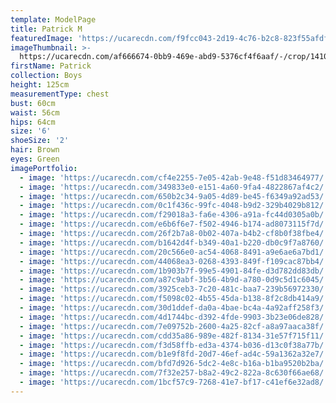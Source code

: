 ```yaml
---
template: ModelPage
title: Patrick M
featuredImage: 'https://ucarecdn.com/f9fcc043-2d19-4c76-b2c8-823f55afdf04/'
imageThumbnail: >-
  https://ucarecdn.com/af666674-0bb9-469e-abd9-5376cf4f6aaf/-/crop/1410x1777/196,0/-/preview/
firstName: Patrick
collection: Boys
height: 125cm
measurementType: chest
bust: 60cm
waist: 56cm
hips: 64cm
size: '6'
shoeSize: '2'
hair: Brown
eyes: Green
imagePortfolio:
  - image: 'https://ucarecdn.com/cf4e2255-7e05-42ab-9e48-f51d83464977/'
  - image: 'https://ucarecdn.com/349833e0-e151-4a60-9fa4-4822867af4c2/'
  - image: 'https://ucarecdn.com/650b2c34-9a05-4d89-be45-f6349a92ad53/'
  - image: 'https://ucarecdn.com/0c1f436c-99fc-4048-b9d2-329b4029b812/'
  - image: 'https://ucarecdn.com/f29018a3-fa6e-4306-a91a-fc44d0305a0b/'
  - image: 'https://ucarecdn.com/e6b6f6e7-f502-4946-b174-ad8073115f7d/'
  - image: 'https://ucarecdn.com/26f2b7a8-0b02-407a-b4b2-cf8b0f38fbe4/'
  - image: 'https://ucarecdn.com/b1642d4f-b349-40a1-b220-db0c9f7a8760/'
  - image: 'https://ucarecdn.com/20c566e0-ac54-4068-8491-a9e6ae6a7bd1/'
  - image: 'https://ucarecdn.com/44068ea3-0268-4393-849f-f109cac87bb4/'
  - image: 'https://ucarecdn.com/1b903b7f-99e5-4901-84fe-d3d782dd83db/'
  - image: 'https://ucarecdn.com/a87c9abf-3b56-4b9d-a780-0d9c5d1c6045/'
  - image: 'https://ucarecdn.com/3925ceb3-7c20-481c-baa7-239b56972330/'
  - image: 'https://ucarecdn.com/f5098c02-4b55-45da-b138-8f2c8db414a9/'
  - image: 'https://ucarecdn.com/30d1ddef-da0a-4bae-bc4a-4a92aff258f3/'
  - image: 'https://ucarecdn.com/4d1744bc-d392-4fde-9903-3b23e06de828/'
  - image: 'https://ucarecdn.com/7e09752b-2600-4a25-82cf-a8a97aaca38f/'
  - image: 'https://ucarecdn.com/cdd35a86-989e-482f-8134-31e57f715f11/'
  - image: 'https://ucarecdn.com/f3d58ffb-ed3a-4374-b036-d13c0f38a77b/'
  - image: 'https://ucarecdn.com/b1e9f8fd-20d7-46ef-ad4c-59a1362a32e7/'
  - image: 'https://ucarecdn.com/bfd7d926-5dc2-4e8c-b16a-b1ba9520b2ba/'
  - image: 'https://ucarecdn.com/7f32e257-b8a2-49c2-822a-8c630f66ae68/'
  - image: 'https://ucarecdn.com/1bcf57c9-7268-41e7-bf17-c41ef6e32ad8/'
---
```


